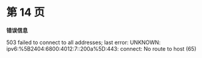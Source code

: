 # 第 14 页

**错误信息**

503 failed to connect to all addresses; last error: UNKNOWN: ipv6:%5B2404:6800:4012:7::200a%5D:443: connect: No route to host (65)

